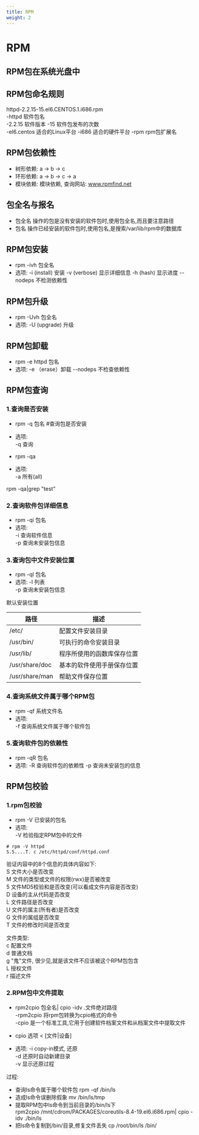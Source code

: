 ```yaml
---
title: RPM
weight: 2
---
```

# RPM
## RPM包在系统光盘中

## RPM包命名规则
httpd-2.2.15-15.el6.CENTOS.1.i686.rpm  
-httpd 软件包名  
-2.2.15 软件版本 
-15 软件包发布的次数  
-el6.centos 适合的Linux平台
-i686 适合的硬件平台
-rpm rpm包扩展名  

## RPM包依赖性
* 树形依赖: a -> b -> c
* 环形依赖: a -> b -> c -> a
* 模块依赖: 模块依赖, 查询网站: www.rpmfind.net 

## 包全名与报名
* 包全名
操作的包是没有安装的软件包时,使用包全名,而且要注意路径  
* 包名
操作已经安装的软件包时,使用包名,是搜索/var/lib/rpm中的数据库

## RPM包安装
* rpm -ivh 包全名
* 选项:
  -i  (install) 安装
  -v  (verbose) 显示详细信息
  -h  (hash) 显示进度
  --nodeps 不检测依赖性
  
## RPM包升级
* rpm -Uvh  包全名
* 选项:
    -U (upgrade) 升级

## RPM包卸载
* rpm -e httpd 包名
* 选项: 
    -e （erase）卸载
    --nodeps 不检查依赖性 

## RPM包查询
### 1.查询是否安装
* rpm -q 包名   #查询包是否安装
* 选项:  
    -q  查询

* rpm -qa
* 选项:   
    -a  所有(all)  
    
rpm -qa|grep "test"  

### 2.查询软件包详细信息  
* rpm -qi 包名  
* 选项:  
    -i  查询软件信息  
    -p  查询未安装包信息  

### 3.查询包中文件安装位置
* rpm -ql 包名
* 选项:
    -l 列表  
    -p 查询未安装包信息  
    
默认安装位置  

|  路径   | 描述  |
|  ----  | ----  |
| /etc/  |配置文件安装目录 |
| /usr/bin/  |可执行的命令安装目录|
| /usr/lib/  |程序所使用的函数库保存位置|
| /usr/share/doc  |基本的软件使用手册保存位置|
| /usr/share/man  |帮助文件保存位置 |

### 4.查询系统文件属于哪个RPM包
* rpm -qf 系统文件名
* 选项:  
    -f  查询系统文件属于哪个软件包
    
### 5.查询软件包的依赖性
* rpm -qR 包名
* 选项: 
    -R  查询软件包的依赖性
    -p  查询未安装包的信息

## RPM包校验
### 1.rpm包校验
* rpm -V 已安装的包名
* 选项:  
    -V 检验指定RPM包中的文件
```aidl
# rpm -V httpd
S.5....T. c /etc/httpd/conf/httpd.conf
```
验证内容中的8个信息的具体内容如下:    
S  文件大小是否改变  
M  文件的类型或文件的权限(rwx)是否被改变  
5  文件MD5校验和是否改变(可以看成文件内容是否改变)  
D  设备的主从代码是否改变  
L  文件路径是否改变  
U  文件的属主(所有者)是否改变  
G  文件的属组是否改变    
T  文件的修改时间是否改变  

文件类型:  
c  配置文件  
d  普通文档  
g  "鬼"文件, 很少见,就是该文件不应该被这个RPM包包含  
L  授权文件  
r  描述文件  

### 2.RPM包中文件提取
* rpm2cpio 包全名| cpio -idv .文件绝对路径  
  -rpm2cpio 将rpm包转换为cpio格式的命令  
  -cpio  是一个标准工具,它用于创建软件档案文件和从档案文件中提取文件  
  
* cpio 选项 < [文件|设备]
* 选项: 
    -i copy-in模式, 还原   
    -d 还原时自动新建目录  
    -v 显示还原过程  
    
过程:  
* 查询ls命令属于哪个软件包 
 rpm -qf /bin/ls  
* 造成ls命令误删除假象
 mv /bin/ls/tmp
* 提取RPM包中ls命令到当前目录的/bin/ls下  
rpm2cpio /mnt/cdrom/PACKAGES/coreutils-8.4-19.el6.i686.rpm| cpio -idv ./bin/ls 
* 把ls命令复制到/bin/目录,修复文件丢失
cp  /root/bin/ls  /bin/
  